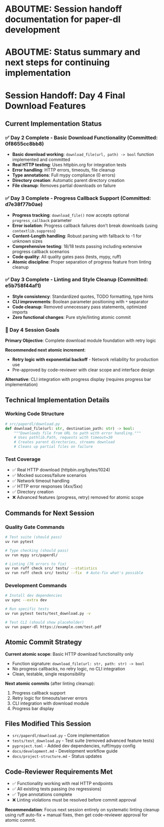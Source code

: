 # ABOUTME: Session handoff documentation for paper-dl development
# ABOUTME: Status summary and next steps for continuing implementation

# Session Handoff: Day 4 Final Download Features

## Current Implementation Status

### ✅ Day 2 Complete - Basic Download Functionality (Committed: 0f8655cc8bb8)
- **Basic download working**: `download_file(url, path) -> bool` function implemented and committed
- **Real HTTP testing**: Uses httpbin.org for integration tests  
- **Error handling**: HTTP errors, timeouts, file cleanup
- **Type annotations**: Full mypy compliance (0 errors)
- **Directory creation**: Automatic parent directory creation
- **File cleanup**: Removes partial downloads on failure

### ✅ Day 3 Complete - Progress Callback Support (Committed: d7e38f77b0ae)
- **Progress tracking**: `download_file()` now accepts optional `progress_callback` parameter
- **Error isolation**: Progress callback failures don't break downloads (using `contextlib.suppress`)
- **Content-Length handling**: Robust parsing with fallback to -1 for unknown sizes
- **Comprehensive testing**: 18/18 tests passing including extensive progress callback scenarios
- **Code quality**: All quality gates pass (tests, mypy, ruff)
- **Atomic discipline**: Proper separation of progress feature from linting cleanup

### ✅ Day 3 Complete - Linting and Style Cleanup (Committed: e5b758f44af1)
- **Style consistency**: Standardized quotes, TODO formatting, type hints
- **CLI improvements**: Boolean parameter positioning with `*` separator
- **Code cleanup**: Removed unnecessary pass statements, optimized imports
- **Zero functional changes**: Pure style/linting atomic commit

### 🎯 Day 4 Session Goals

**Primary Objective**: Complete download module foundation with retry logic

**Recommended next atomic increment**: 
- **Retry logic with exponential backoff** - Network reliability for production use
- Pre-approved by code-reviewer with clear scope and interface design

**Alternative**: CLI integration with progress display (requires progress bar implementation)

## Technical Implementation Details

### Working Code Structure
```python
# src/paperdl/download.py
def download_file(url: str, destination_path: str) -> bool:
    """Downloads file from URL to path with error handling."""
    # Uses pathlib.Path, requests with timeout=30
    # Creates parent directories, streams download
    # Cleans up partial files on failure
```

### Test Coverage
- ✅ Real HTTP download (httpbin.org/bytes/1024)
- ✅ Mocked success/failure scenarios  
- ✅ Network timeout handling
- ✅ HTTP error responses (4xx/5xx)
- ✅ Directory creation
- ❌ Advanced features (progress, retry) removed for atomic scope

## Commands for Next Session

### Quality Gate Commands
```bash
# Test suite (should pass)
uv run pytest

# Type checking (should pass) 
uv run mypy src/paperdl/

# Linting (76 errors to fix)
uv run ruff check src/ tests/ --statistics
uv run ruff check src/ tests/ --fix  # Auto-fix what's possible
```

### Development Commands
```bash
# Install dev dependencies
uv sync --extra dev

# Run specific tests
uv run pytest tests/test_download.py -v

# Test CLI (should show placeholder)
uv run paper-dl https://example.com/test.pdf
```

## Atomic Commit Strategy

**Current atomic scope**: Basic HTTP download functionality only
- Function signature: `download_file(url: str, path: str) -> bool`
- No progress callbacks, no retry logic, no CLI integration
- Clean, testable, single responsibility

**Next atomic commits** (after linting cleanup):
1. Progress callback support
2. Retry logic for timeouts/server errors
3. CLI integration with download module
4. Progress bar display

## Files Modified This Session
- `src/paperdl/download.py` - Core implementation
- `tests/test_download.py` - Test suite (removed advanced feature tests)
- `pyproject.toml` - Added dev dependencies, ruff/mypy config
- `docs/development.md` - Development workflow guide
- `docs/project-structure.md` - Status updates

## Code-Reviewer Requirements Met
- ✅ Functionality working with real HTTP endpoints
- ✅ All existing tests passing (no regressions)
- ✅ Type annotations complete
- ❌ Linting violations must be resolved before commit approval

**Recommendation**: Focus next session entirely on systematic linting cleanup using ruff auto-fix + manual fixes, then get code-reviewer approval for atomic commit.